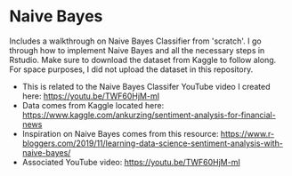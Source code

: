 # Naive Bayes
Includes a walkthrough on Naive Bayes Classifier from 'scratch'. I go through how to implement Naive Bayes and all the necessary steps in Rstudio.
Make sure to download the dataset from Kaggle to follow along. For space purposes, I did not upload the dataset in this repository.
- This is related to the Naive Bayes Classifer YouTube video I created here: https://youtu.be/TWF60HjM-mI
- Data comes from Kaggle located here: https://www.kaggle.com/ankurzing/sentiment-analysis-for-financial-news
- Inspiration on Naive Bayes comes from this resource: https://www.r-bloggers.com/2019/11/learning-data-science-sentiment-analysis-with-naive-bayes/
- Associated YouTube video: https://youtu.be/TWF60HjM-mI
